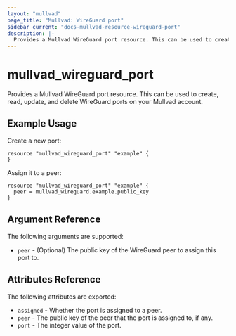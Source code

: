 ```yaml
---
layout: "mullvad"
page_title: "Mullvad: WireGuard port"
sidebar_current: "docs-mullvad-resource-wireguard-port"
description: |-
  Provides a Mullvad WireGuard port resource. This can be used to create, read, update, and delete WireGuard ports on your Mullvad account.
---
```


# mullvad_wireguard_port

Provides a Mullvad WireGuard port resource. This can be used to create, read, update, and delete WireGuard ports on your Mullvad account.

## Example Usage

Create a new port:

```hcl
resource "mullvad_wireguard_port" "example" {
}
```

Assign it to a peer:


```hcl
resource "mullvad_wireguard_port" "example" {
  peer = mullvad_wireguard.example.public_key
}
```

## Argument Reference

The following arguments are supported:

* `peer` - (Optional) The public key of the WireGuard peer to assign this port to.

## Attributes Reference

The following attributes are exported:

* `assigned` - Whether the port is assigned to a peer.
* `peer` - The public key of the peer that the port is assigned to, if any.
* `port` - The integer value of the port.
